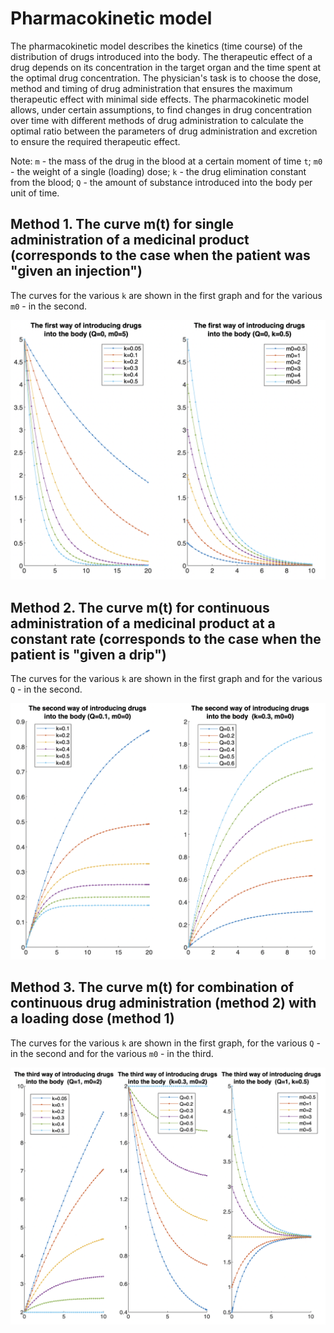 # Pharmacokinetic model

The pharmacokinetic model describes the kinetics (time course) of the distribution of drugs introduced into the body. The therapeutic effect of a drug depends on its concentration in the target organ and the time spent at the optimal drug concentration. The physician's task is to choose the dose, method and timing of drug administration that ensures the maximum therapeutic effect with minimal side effects. The pharmacokinetic model allows, under certain assumptions, to find changes in drug concentration over time with different methods of drug administration to calculate the optimal ratio between the parameters of drug administration and excretion to ensure the required therapeutic effect.

Note: `m` - the mass of the drug in the blood at a certain moment of time `t`; `m0` - the weight of a single (loading) dose; `k` - the drug elimination constant from the blood; `Q` - the amount of substance introduced into the body per unit of time.

## Method 1. The curve m(t) for single administration of a medicinal product (corresponds to the case when the patient was "given an injection")

The curves for the various `k` are shown in the first graph and for the various `m0` - in the second.

![Metod1](https://github.com/VaryaMelnik/Pharmacokinetic-model/blob/main/FirstWay.png)

## Method 2. The curve m(t) for continuous administration of a medicinal product at a constant rate (corresponds to the case when the patient is "given a drip")

The curves for the various `k` are shown in the first graph and for the various `Q` - in the second.

![Metod2](https://github.com/VaryaMelnik/Pharmacokinetic-model/blob/main/SecondWay.png)

## Method 3. The curve m(t) for combination of continuous drug administration (method 2) with a loading dose (method 1)

The curves for the various `k` are shown in the first graph, for the various `Q` - in the second and for the various `m0` - in the third.

![Metod3](https://github.com/VaryaMelnik/Pharmacokinetic-model/blob/main/ThirdWay.png)
